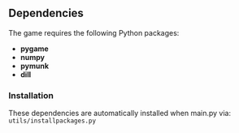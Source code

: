 ## Dependencies

The game requires the following Python packages:  
- **pygame**
- **numpy**
- **pymunk**  
- **dill**

### Installation
These dependencies are automatically installed when main.py via:  
`utils/installpackages.py`
